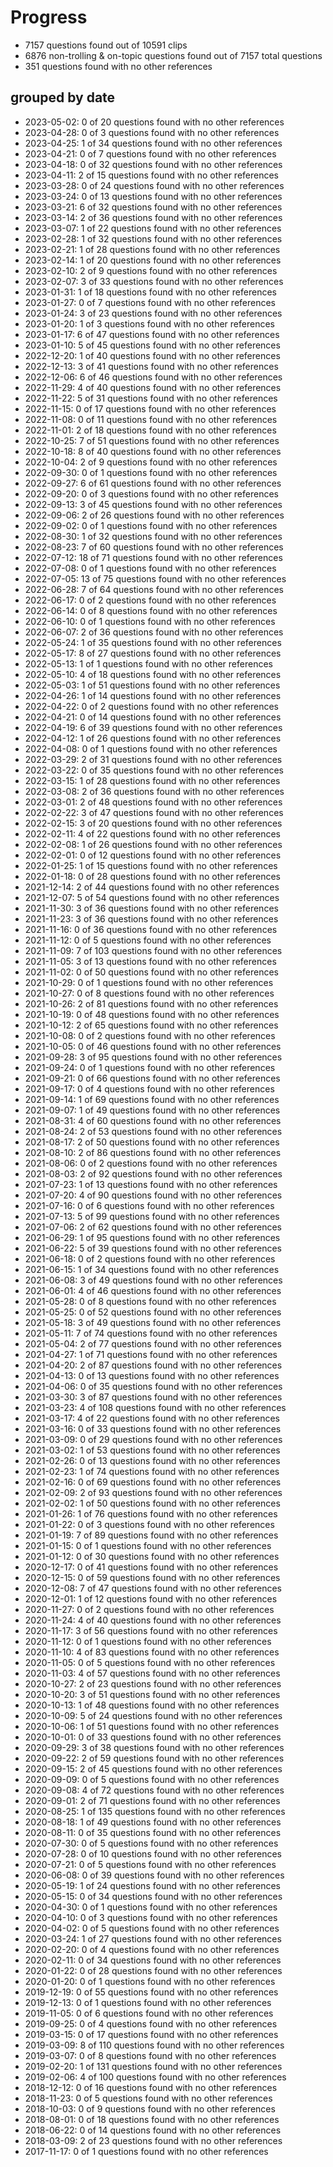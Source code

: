 # Progress
* 7157 questions found out of 10591 clips
* 6876 non-trolling & on-topic questions found out of 7157 total questions
* 351 questions found with no other references
## grouped by date
* 2023-05-02: 0 of 20 questions found with no other references
* 2023-04-28: 0 of 3 questions found with no other references
* 2023-04-25: 1 of 34 questions found with no other references
* 2023-04-21: 0 of 7 questions found with no other references
* 2023-04-18: 0 of 32 questions found with no other references
* 2023-04-11: 2 of 15 questions found with no other references
* 2023-03-28: 0 of 24 questions found with no other references
* 2023-03-24: 0 of 13 questions found with no other references
* 2023-03-21: 6 of 32 questions found with no other references
* 2023-03-14: 2 of 36 questions found with no other references
* 2023-03-07: 1 of 22 questions found with no other references
* 2023-02-28: 1 of 32 questions found with no other references
* 2023-02-21: 1 of 28 questions found with no other references
* 2023-02-14: 1 of 20 questions found with no other references
* 2023-02-10: 2 of 9 questions found with no other references
* 2023-02-07: 3 of 33 questions found with no other references
* 2023-01-31: 1 of 18 questions found with no other references
* 2023-01-27: 0 of 7 questions found with no other references
* 2023-01-24: 3 of 23 questions found with no other references
* 2023-01-20: 1 of 3 questions found with no other references
* 2023-01-17: 6 of 47 questions found with no other references
* 2023-01-10: 5 of 45 questions found with no other references
* 2022-12-20: 1 of 40 questions found with no other references
* 2022-12-13: 3 of 41 questions found with no other references
* 2022-12-06: 6 of 46 questions found with no other references
* 2022-11-29: 4 of 40 questions found with no other references
* 2022-11-22: 5 of 31 questions found with no other references
* 2022-11-15: 0 of 17 questions found with no other references
* 2022-11-08: 0 of 11 questions found with no other references
* 2022-11-01: 2 of 18 questions found with no other references
* 2022-10-25: 7 of 51 questions found with no other references
* 2022-10-18: 8 of 40 questions found with no other references
* 2022-10-04: 2 of 9 questions found with no other references
* 2022-09-30: 0 of 1 questions found with no other references
* 2022-09-27: 6 of 61 questions found with no other references
* 2022-09-20: 0 of 3 questions found with no other references
* 2022-09-13: 3 of 45 questions found with no other references
* 2022-09-06: 2 of 26 questions found with no other references
* 2022-09-02: 0 of 1 questions found with no other references
* 2022-08-30: 1 of 32 questions found with no other references
* 2022-08-23: 7 of 60 questions found with no other references
* 2022-07-12: 18 of 71 questions found with no other references
* 2022-07-08: 0 of 1 questions found with no other references
* 2022-07-05: 13 of 75 questions found with no other references
* 2022-06-28: 7 of 64 questions found with no other references
* 2022-06-17: 0 of 2 questions found with no other references
* 2022-06-14: 0 of 8 questions found with no other references
* 2022-06-10: 0 of 1 questions found with no other references
* 2022-06-07: 2 of 36 questions found with no other references
* 2022-05-24: 1 of 35 questions found with no other references
* 2022-05-17: 8 of 27 questions found with no other references
* 2022-05-13: 1 of 1 questions found with no other references
* 2022-05-10: 4 of 18 questions found with no other references
* 2022-05-03: 1 of 51 questions found with no other references
* 2022-04-26: 1 of 14 questions found with no other references
* 2022-04-22: 0 of 2 questions found with no other references
* 2022-04-21: 0 of 14 questions found with no other references
* 2022-04-19: 6 of 39 questions found with no other references
* 2022-04-12: 1 of 26 questions found with no other references
* 2022-04-08: 0 of 1 questions found with no other references
* 2022-03-29: 2 of 31 questions found with no other references
* 2022-03-22: 0 of 35 questions found with no other references
* 2022-03-15: 1 of 28 questions found with no other references
* 2022-03-08: 2 of 36 questions found with no other references
* 2022-03-01: 2 of 48 questions found with no other references
* 2022-02-22: 3 of 47 questions found with no other references
* 2022-02-15: 3 of 20 questions found with no other references
* 2022-02-11: 4 of 22 questions found with no other references
* 2022-02-08: 1 of 26 questions found with no other references
* 2022-02-01: 0 of 12 questions found with no other references
* 2022-01-25: 1 of 15 questions found with no other references
* 2022-01-18: 0 of 28 questions found with no other references
* 2021-12-14: 2 of 44 questions found with no other references
* 2021-12-07: 5 of 54 questions found with no other references
* 2021-11-30: 3 of 36 questions found with no other references
* 2021-11-23: 3 of 36 questions found with no other references
* 2021-11-16: 0 of 36 questions found with no other references
* 2021-11-12: 0 of 5 questions found with no other references
* 2021-11-09: 7 of 103 questions found with no other references
* 2021-11-05: 3 of 13 questions found with no other references
* 2021-11-02: 0 of 50 questions found with no other references
* 2021-10-29: 0 of 1 questions found with no other references
* 2021-10-27: 0 of 8 questions found with no other references
* 2021-10-26: 2 of 81 questions found with no other references
* 2021-10-19: 0 of 48 questions found with no other references
* 2021-10-12: 2 of 65 questions found with no other references
* 2021-10-08: 0 of 2 questions found with no other references
* 2021-10-05: 0 of 46 questions found with no other references
* 2021-09-28: 3 of 95 questions found with no other references
* 2021-09-24: 0 of 1 questions found with no other references
* 2021-09-21: 0 of 66 questions found with no other references
* 2021-09-17: 0 of 4 questions found with no other references
* 2021-09-14: 1 of 69 questions found with no other references
* 2021-09-07: 1 of 49 questions found with no other references
* 2021-08-31: 4 of 60 questions found with no other references
* 2021-08-24: 2 of 53 questions found with no other references
* 2021-08-17: 2 of 50 questions found with no other references
* 2021-08-10: 2 of 86 questions found with no other references
* 2021-08-06: 0 of 2 questions found with no other references
* 2021-08-03: 2 of 92 questions found with no other references
* 2021-07-23: 1 of 13 questions found with no other references
* 2021-07-20: 4 of 90 questions found with no other references
* 2021-07-16: 0 of 6 questions found with no other references
* 2021-07-13: 5 of 99 questions found with no other references
* 2021-07-06: 2 of 62 questions found with no other references
* 2021-06-29: 1 of 95 questions found with no other references
* 2021-06-22: 5 of 39 questions found with no other references
* 2021-06-18: 0 of 2 questions found with no other references
* 2021-06-15: 1 of 34 questions found with no other references
* 2021-06-08: 3 of 49 questions found with no other references
* 2021-06-01: 4 of 46 questions found with no other references
* 2021-05-28: 0 of 8 questions found with no other references
* 2021-05-25: 0 of 52 questions found with no other references
* 2021-05-18: 3 of 49 questions found with no other references
* 2021-05-11: 7 of 74 questions found with no other references
* 2021-05-04: 2 of 77 questions found with no other references
* 2021-04-27: 1 of 71 questions found with no other references
* 2021-04-20: 2 of 87 questions found with no other references
* 2021-04-13: 0 of 13 questions found with no other references
* 2021-04-06: 0 of 35 questions found with no other references
* 2021-03-30: 3 of 87 questions found with no other references
* 2021-03-23: 4 of 108 questions found with no other references
* 2021-03-17: 4 of 22 questions found with no other references
* 2021-03-16: 0 of 33 questions found with no other references
* 2021-03-09: 0 of 29 questions found with no other references
* 2021-03-02: 1 of 53 questions found with no other references
* 2021-02-26: 0 of 13 questions found with no other references
* 2021-02-23: 1 of 74 questions found with no other references
* 2021-02-16: 0 of 69 questions found with no other references
* 2021-02-09: 2 of 93 questions found with no other references
* 2021-02-02: 1 of 50 questions found with no other references
* 2021-01-26: 1 of 76 questions found with no other references
* 2021-01-22: 0 of 3 questions found with no other references
* 2021-01-19: 7 of 89 questions found with no other references
* 2021-01-15: 0 of 1 questions found with no other references
* 2021-01-12: 0 of 30 questions found with no other references
* 2020-12-17: 0 of 41 questions found with no other references
* 2020-12-15: 0 of 59 questions found with no other references
* 2020-12-08: 7 of 47 questions found with no other references
* 2020-12-01: 1 of 12 questions found with no other references
* 2020-11-27: 0 of 2 questions found with no other references
* 2020-11-24: 4 of 40 questions found with no other references
* 2020-11-17: 3 of 56 questions found with no other references
* 2020-11-12: 0 of 1 questions found with no other references
* 2020-11-10: 4 of 83 questions found with no other references
* 2020-11-05: 0 of 5 questions found with no other references
* 2020-11-03: 4 of 57 questions found with no other references
* 2020-10-27: 2 of 23 questions found with no other references
* 2020-10-20: 3 of 51 questions found with no other references
* 2020-10-13: 1 of 48 questions found with no other references
* 2020-10-09: 5 of 24 questions found with no other references
* 2020-10-06: 1 of 51 questions found with no other references
* 2020-10-01: 0 of 33 questions found with no other references
* 2020-09-29: 3 of 38 questions found with no other references
* 2020-09-22: 2 of 59 questions found with no other references
* 2020-09-15: 2 of 45 questions found with no other references
* 2020-09-09: 0 of 5 questions found with no other references
* 2020-09-08: 4 of 72 questions found with no other references
* 2020-09-01: 2 of 71 questions found with no other references
* 2020-08-25: 1 of 135 questions found with no other references
* 2020-08-18: 1 of 49 questions found with no other references
* 2020-08-11: 0 of 35 questions found with no other references
* 2020-07-30: 0 of 5 questions found with no other references
* 2020-07-28: 0 of 10 questions found with no other references
* 2020-07-21: 0 of 5 questions found with no other references
* 2020-06-08: 0 of 39 questions found with no other references
* 2020-05-19: 1 of 24 questions found with no other references
* 2020-05-15: 0 of 34 questions found with no other references
* 2020-04-30: 0 of 1 questions found with no other references
* 2020-04-10: 0 of 3 questions found with no other references
* 2020-04-02: 0 of 5 questions found with no other references
* 2020-03-24: 1 of 27 questions found with no other references
* 2020-02-20: 0 of 4 questions found with no other references
* 2020-02-11: 0 of 34 questions found with no other references
* 2020-01-22: 0 of 28 questions found with no other references
* 2020-01-20: 0 of 1 questions found with no other references
* 2019-12-19: 0 of 55 questions found with no other references
* 2019-12-13: 0 of 1 questions found with no other references
* 2019-11-05: 0 of 6 questions found with no other references
* 2019-09-25: 0 of 4 questions found with no other references
* 2019-03-15: 0 of 17 questions found with no other references
* 2019-03-09: 8 of 110 questions found with no other references
* 2019-03-07: 0 of 8 questions found with no other references
* 2019-02-20: 1 of 131 questions found with no other references
* 2019-02-06: 4 of 100 questions found with no other references
* 2018-12-12: 0 of 16 questions found with no other references
* 2018-11-23: 0 of 5 questions found with no other references
* 2018-10-03: 0 of 9 questions found with no other references
* 2018-08-01: 0 of 18 questions found with no other references
* 2018-06-22: 0 of 14 questions found with no other references
* 2018-03-09: 2 of 23 questions found with no other references
* 2017-11-17: 0 of 1 questions found with no other references
